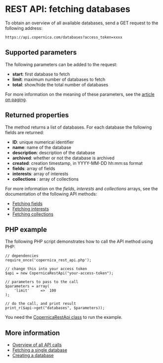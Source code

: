 # REST API: fetching databases

To obtain an overview of all available databases, send a GET request to the following address:

`https://api.copernica.com/databases?access_token=xxxx`

## Supported parameters

The following parameters can be added to the request:

* **start**: first database to fetch
* **limit**: maximum number of databases to fetch
* **total**: show/hide the total number of databases

For more information on the meaning of these parameters, see the [article on paging](rest-paging).

## Returned properties

The method returns a list of databases. For each database the following fields are returned:

* **ID**: unique numerical identifier
* **name**: name of the database
* **description**: description of the database
* **archived**: whether or not the database is archived
* **created**: creation timestamp, in YYYY-MM-DD hh:mm:ss format
* **fields**: array of fields
* **interests**: array of interests
* **collections** : array of collections

For more information on the *fields*, *interests* and *collections* arrays, see the documentation of the following API methods:

* [Fetching fields](rest-get-database-fields)
* [Fetching interests](rest-get-database-interests)
* [Fetching collections](rest-get-database-collections)

## PHP example

The following PHP script demonstrates how to call the API method using PHP:

    // dependencies
    require_once('copernica_rest_api.php');
    
    // change this into your access token
    $api = new CopernicaRestApi("your-access-token");

    // parameters to pass to the call
    $parameters = array(
        'limit'     =>  100
    );
    
    // do the call, and print result
    print_r($api->get("databases", $parameters));

You need the [CopernicaRestApi class](rest-php) to run the example.

## More information

* [Overview of all API calls](rest-api)
* [Fetching a single database](rest-get-database)
* [Creating a database](rest-post-databases)